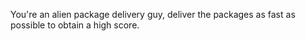 You're an alien package delivery guy, deliver the packages as fast as possible to obtain a high score.
